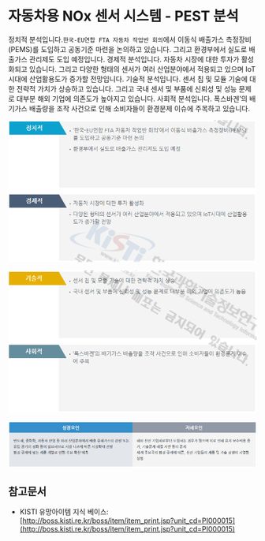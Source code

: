 # 자동차용 NOx 센서 시스템 - PEST 분석

정치적 분석입니다.`한국-EU연합 FTA 자동차 작업반 회의`에서 이동식 배출가스 측정장비(PEMS)를 도입하고 공동기준 마련을 논의하고 있습니다. 그리고 환경부에서 실도로 배출가스 관리제도 도입 예정입니다. 경제적 분석입니다. 자동차 시장에 대한 투자가 활성화되고 있습니다. 그리고 다양한 형태의 센서가 여러 산업분야에서 적용되고 있으며 IoT시대에 산업활용도가 증가할 전망입니다. 기술적 분석입니다. 센서 칩 및 모듈 기술에 대한 전략적 가치가 상승하고 있습니다. 그리고 국내 센서 및 부품에 신뢰성 및 성능 문제로 대부분 해외 기업에 의존도가 높아지고 있습니다. 사회적 분석입니다. 폭스바겐’의 배기가스 배출량을 조작 사건으로 인해 소비자들이 환경문제 이슈에 주목하고 있습니다.


![](./images/자동차용NOx센서시스템_Q13_4_1.PNG)


![](./images/자동차용NOx센서시스템_Q13_4_1_.PNG)


![](./images/자동차용NOx센서시스템_Q13_4_1__.PNG)

## 참고문서
- KISTI 유망아이템 지식 베이스: [http://boss.kisti.re.kr/boss/item/item_print.jsp?unit_cd=PI000015](http://boss.kisti.re.kr/boss/item/item_print.jsp?unit_cd=PI000015)
